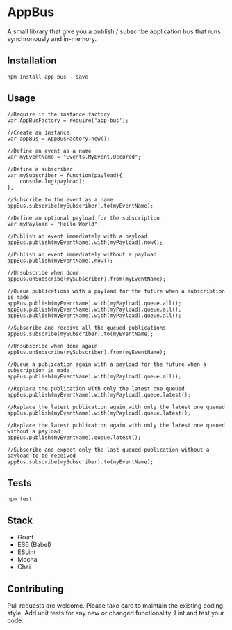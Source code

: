 AppBus
=========

A small library that give you a publish / subscribe application bus that runs synchronously and in-memory.

## Installation

  `npm install app-bus --save`

## Usage

    //Require in the instance factory
    var AppBusFactory = require('app-bus');
    
    //Create an instance
    var appBus = AppBusFactory.new();
    
    //Define an event as a name
    var myEventName = "Events.MyEvent.Occured";

    //Define a subscriber
    var mySubscriber = function(payload){
        console.log(payload);
    };
    
    //Subscribe to the event as a name
    appBus.subscribe(mySubscriber).to(myEventName);
    
    //Define an optional payload for the subscription
    var myPayload = "Hello World";
    
    //Publish an event immediately with a payload
    appBus.publish(myEventName).with(myPayload).now();
    
    //Publish an event immediately without a payload
    appBus.publish(myEventName).now();
    
    //Unsubscribe when done
    appBus.unSubscribe(mySubscriber).from(myEventName);
    
    //Queue publications with a payload for the future when a subscription is made
    appBus.publish(myEventName).with(myPayload).queue.all();
    appBus.publish(myEventName).with(myPayload).queue.all();
    appBus.publish(myEventName).with(myPayload).queue.all();
    
    //Subscribe and receive all the queued publications
    appBus.subscribe(mySubscriber).to(myEventName);
    
    //Unsubscribe when done again
    appBus.unSubscribe(mySubscriber).from(myEventName);
    
    //Queue a publication again with a payload for the future when a subscription is made
    appBus.publish(myEventName).with(myPayload).queue.all();
    
    //Replace the publication with only the latest one queued
    appBus.publish(myEventName).with(myPayload).queue.latest();
    
    //Replace the latest publication again with only the latest one queued
    appBus.publish(myEventName).with(myPayload).queue.latest();
    
    //Replace the latest publication again with only the latest one queued without a payload
    appBus.publish(myEventName).queue.latest();
    
    //Subscribe and expect only the last queued publication without a payload to be received
    appBus.subscribe(mySubscriber).to(myEventName);

## Tests
    
  `npm test`
  
## Stack
  
  * Grunt
  * ES6 (Babel)
  * ESLint
  * Mocha
  * Chai

## Contributing

Pull requests are welcome. Please take care to maintain the existing coding style. Add unit tests for any new or changed functionality. Lint and test your code.